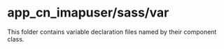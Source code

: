 # app_cn_imapuser/sass/var

This folder contains variable declaration files named by their component class.
